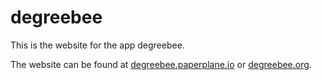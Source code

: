 # degreebee
This is the website for the app degreebee.

The website can be found at <a href="degreebee.paperplane.io" target="_blank">degreebee.paperplane.io</a> or <a href="degreebee.org" target="_blank">degreebee.org</a>.
